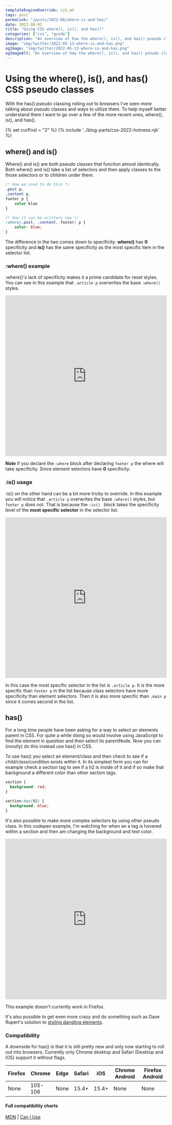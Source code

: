 ```yaml
---
templateEngineOverride: njk,md
tags: post
permalink: "/posts/2022-08/where-is-and-has/"
date: 2022-08-02
title: "Using CSS where(), is(), and has()"
categories: ["css", "guide"]
description: "An overview of how the where(), is(), and has() pseudo classes work and examples of different ways to utilize them in your day to day work."
image: "img/twitter/2022-05-13-where-is-and-has.png"
ogImage: "img/twitter/2022-05-13-where-is-and-has.png"
ogImageAlt: "An overview of how the where(), is(), and has() pseudo classes work and examples of different ways to utilize them in your day to day work"
---
```


# Using the where(), is(), and has() CSS pseudo classes

With the has() pseudo classing rolling out to browsers I've seen more talking about pseudo classes and ways to utilize them. To help myself better understand them I want to go over a few of the more recent ones, where(), is(), and has().

{% set curPost = "2" %}
{% include '../blog-parts/css-2022-hotness.njk' %}

## where() and is()

Where() and is() are both pseudo classes that function almost identically. Both where() and is() take a list of selectors and then apply classes to the those selectors or to children under them.

```css
/* How we used to do this */
.post p,
.content p,
footer p {
	color blue
}

/* How it can be writtern now */
:where(.post, .content, footer) p {
	color: blue;
}

```

The difference in the two comes down to specificity. **where()** has **0** specificity and **is()** has the same specificity as the most specific item in the selector list.

### :where() example

:where()'s lack of specificity makes it a prime candidate for reset styles. You can see in this example that `.article p` overwrites the base `:where()` styles.

<iframe height="500" style="width: 100%;" scrolling="no" title="Example of using :where()" src="https://codepen.io/craigwfox/embed/JjLbjoV?default-tab=css%2Cresult" frameborder="no" loading="lazy" allowtransparency="true" allowfullscreen="true">
  See the Pen <a href="https://codepen.io/craigwfox/pen/JjLbjoV">
  Untitled</a> by Craig Fox (<a href="https://codepen.io/craigwfox">@craigwfox</a>)
  on <a href="https://codepen.io">CodePen</a>.
</iframe>

**Note** if you declare the `:where` block after declaring `footer p` the where will take specificity. Since element selectors have **0** specificity.

### :is() usage

:is() on the other hand can be a bit more tricky to override. In this example you will notice that `.article p` overwrites the base `:where()` styles, but `footer p` does not. That is because the `:is() ` block takes the specificity level of the **most specific selector** in the selector list.

<iframe height="500" style="width: 100%;" scrolling="no" title="Example of using :is()" src="https://codepen.io/craigwfox/embed/rNdWNLq?default-tab=css%2Cresult&theme-id=dark" frameborder="no" loading="lazy" allowtransparency="true" allowfullscreen="true">
  See the Pen <a href="https://codepen.io/craigwfox/pen/rNdWNLq">
  Untitled</a> by Craig Fox (<a href="https://codepen.io/craigwfox">@craigwfox</a>)
  on <a href="https://codepen.io">CodePen</a>.
</iframe>

In this case the most specific selector in the list is `.article p`. It is the more specific than `footer p` in the list because class selectors have more specificity than element selectors. Then it is also more specific than `.main p` since it comes second in the list.

## has()

For a long time people have been asking for a way to select an elements parent in CSS. For quite a while doing so would involve using JavaScript to find the element in question and then select its parentNode. Now you can (mostly) do this instead use has() in CSS.

To use has() you select an element/class and then check to see if a child/class/condition exists within it. In its simplest form you can for example check a section tag to see if a h2 is inside of it and if so make that background a different color than other section tags.

```css
section {
  background: red;
}

section:has(h2) {
  background: blue;
}
```

It's also possible to make more complex selectors by using other pseudo class. In this codepen example, I'm watching for when an a tag is hovered within a section and then am changing the background and text color.

<iframe height="500" style="width: 100%;" scrolling="no" title="has() example" src="https://codepen.io/craigwfox/embed/JjLpGzr?default-tab=css%2Cresult" frameborder="no" loading="lazy" allowtransparency="true" allowfullscreen="true">
  See the Pen <a href="https://codepen.io/craigwfox/pen/JjLpGzr">
  has() example</a> by Craig Fox (<a href="https://codepen.io/craigwfox">@craigwfox</a>)
  on <a href="https://codepen.io">CodePen</a>.
</iframe>

<p class="post-note">This example doesn't currently work in Firefox.</p>

It's also possible to get even more crazy and do something such as Dave Rupert's solution to [styling dangling elements](https://daverupert.com/2022/07/solving-the-dangler-conundrum-with-has-and-container-queries/).

### Compatibility

A downside for has() is that it is still pretty new and only now starting to roll out into browsers. Currently only Chrome desktop and Safari (Desktop and iOS) support it without flags.

| Firefox | Chrome  | Edge | Safari | iOS   | Chrome Android | Firefox Android |
| ------- | ------- | ---- | ------ | ----- | -------------- | --------------- |
| None    | 105-106 | None | 15.4+  | 15.4+ | None           | None            |

#### Full compatibility charts

[MDN](https://developer.mozilla.org/en-US/docs/Web/CSS/:has#browser_compatibility) | [Can I Use](https://caniuse.com/css-has)
